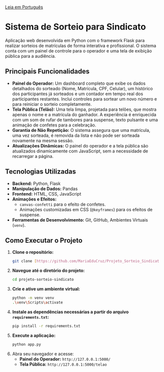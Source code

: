 [Leia em Português](README.pt-br.md)

# Sistema de Sorteio para Sindicato

Aplicação web desenvolvida em Python com o framework Flask para realizar sorteios de matrículas de forma interativa e profissional. O sistema conta com um painel de controle para o operador e uma tela de exibição pública para a audiência.

## Principais Funcionalidades

-   **Painel do Operador:** Um dashboard completo que exibe os dados detalhados do sorteado (Nome, Matrícula, CPF, Celular), um histórico dos participantes já sorteados e um contador em tempo real dos participantes restantes. Inclui controles para sortear um novo número e para reiniciar o sorteio completamente.
-   **Tela Pública (Telão):** Uma tela limpa, projetada para telões, que mostra apenas o nome e a matrícula do ganhador. A experiência é enriquecida com um som de rufar de tambores para suspense, texto pulsante e uma animação de confetes para a celebração.
-   **Garantia de Não Repetição:** O sistema assegura que uma matrícula, uma vez sorteada, é removida da lista e não pode ser sorteada novamente na mesma sessão.
-   **Atualizações Dinâmicas:** O painel do operador e a tela pública são atualizados dinamicamente com JavaScript, sem a necessidade de recarregar a página.

## Tecnologias Utilizadas

-   **Backend:** Python, Flask
-   **Manipulação de Dados:** Pandas
-   **Frontend:** HTML, CSS, JavaScript
-   **Animações e Efeitos:**
    -   `canvas-confetti` para o efeito de confetes.
    -   Animações customizadas em CSS (`@keyframes`) para os efeitos de suspense.
-   **Ferramentas de Desenvolvimento:** Git, GitHub, Ambientes Virtuais (`venv`).

## Como Executar o Projeto

1.  **Clone o repositório:**
    ```bash
    git clone [https://github.com/MariaEduCruz/Projeto_Sorteio_Sindicato.git](https://github.com/MariaEduCruz/Projeto_Sorteio_Sindicato.git)
    ```
2.  **Navegue até o diretório do projeto:**
    ```bash
    cd projeto-sorteio-sindicato
    ```
3.  **Crie e ative um ambiente virtual:**
    ```bash
    python -m venv venv
    .\venv\Scripts\activate
    ```
4.  **Instale as dependências necessárias a partir do arquivo `requirements.txt`:**
    ```bash
    pip install -r requirements.txt
    ```
5.  **Execute a aplicação:**
    ```bash
    python app.py
    ```
6.  Abra seu navegador e acesse:
    -   **Painel do Operador:** `http://127.0.0.1:5000/`
    -   **Tela Pública:** `http://127.0.0.1:5000/telao`
